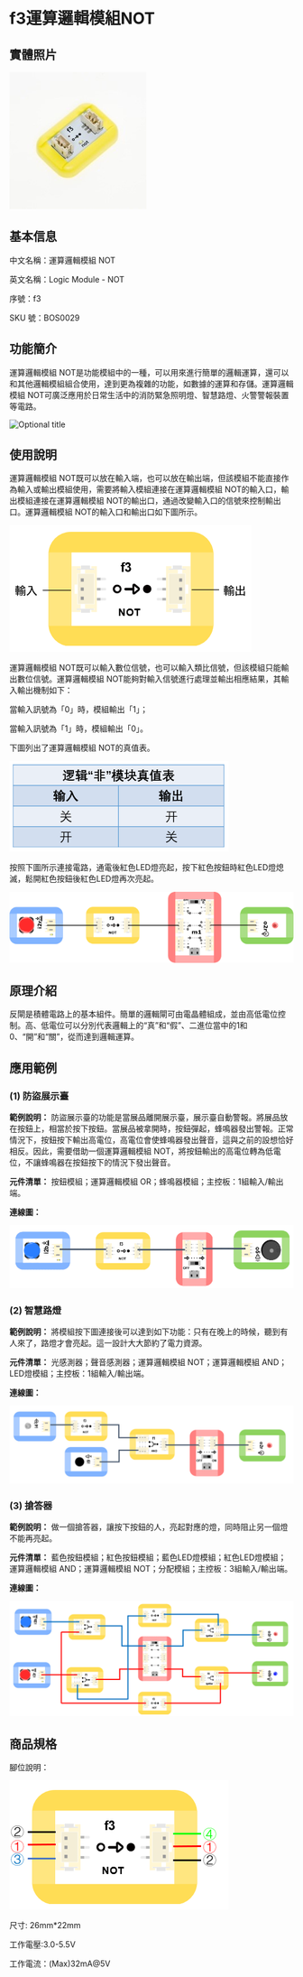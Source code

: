 # f3運算邏輯模組NOT

## 實體照片

![](../../.gitbook/assets/logic_module_NOT.jpg)

## 基本信息

中文名稱：運算邏輯模組 NOT

英文名稱：Logic Module - NOT

序號：f3

SKU 號：BOS0029

## 功能簡介

運算邏輯模組 NOT是功能模組中的一種，可以用來進行簡單的邏輯運算，還可以和其他邏輯模組組合使用，達到更為複雜的功能，如數據的運算和存儲。運算邏輯模組 NOT可廣泛應用於日常生活中的消防緊急照明燈、智慧路燈、火警警報裝置等電路。

![Optional title](../../.gitbook/assets/logic_module_NOT_intro.png)

## 使用說明

運算邏輯模組 NOT既可以放在輸入端，也可以放在輸出端，但該模組不能直接作為輸入或輸出模組使用，需要將輸入模組連接在運算邏輯模組 NOT的輸入口，輸出模組連接在運算邏輯模組 NOT的輸出口，通過改變輸入口的信號來控制輸出口。運算邏輯模組 NOT的輸入口和輸出口如下圖所示。

![Optional title](../../.gitbook/assets/logic_module_NOT_ui1.png)

運算邏輯模組 NOT既可以輸入數位信號，也可以輸入類比信號，但該模組只能輸出數位信號。運算邏輯模組 NOT能夠對輸入信號進行處理並輸出相應結果，其輸入輸出機制如下：

當輸入訊號為「0」時，模組輸出「1」；

當輸入訊號為「1」時，模組輸出「0」。

下圖列出了運算邏輯模組 NOT的真值表。

![Optional title](../../.gitbook/assets/logic_module_NOT_ui2.png)

按照下圖所示連接電路，通電後紅色LED燈亮起，按下紅色按鈕時紅色LED燈熄滅，鬆開紅色按鈕後紅色LED燈再次亮起。

![Optional title](../../.gitbook/assets/logic_module_NOT_ui3.png)

## 原理介紹

反閘是積體電路上的基本組件。簡單的邏輯閘可由電晶體組成，並由高低電位控制。高、低電位可以分別代表邏輯上的“真”和“假”、二進位當中的1和0、“開”和“關”，從而達到邏輯運算。

## 應用範例

### **\(1\) 防盜展示臺**

**範例說明：** 防盜展示臺的功能是當展品離開展示臺，展示臺自動警報。將展品放在按鈕上，相當於按下按鈕。當展品被拿開時，按鈕彈起，蜂鳴器發出警報。正常情況下，按鈕按下輸出高電位，高電位會使蜂鳴器發出聲音，這與之前的設想恰好相反。因此，需要借助一個運算邏輯模組 NOT，將按鈕輸出的高電位轉為低電位，不讓蜂鳴器在按鈕按下的情況下發出聲音。

**元件清單：** 按鈕模組；運算邏輯模組 OR；蜂鳴器模組；主控板：1組輸入/輸出端。

**連線圖：**

![Optional title](../../.gitbook/assets/logic_module_NOT_example1.png)

### **\(2\) 智慧路燈**

**範例說明：** 將模組按下圖連接後可以達到如下功能：只有在晚上的時候，聽到有人來了，路燈才會亮起。這一設計大大節約了電力資源。

**元件清單：** 光感測器；聲音感測器；運算邏輯模組 NOT；運算邏輯模組 AND；LED燈模組；主控板：1組輸入/輸出端。

**連線圖：**

![Optional title](../../.gitbook/assets/logic_module_NOT_example2.png)

### **\(3\) 搶答器**

**範例說明：** 做一個搶答器，讓按下按鈕的人，亮起對應的燈，同時阻止另一個燈不能再亮起。

**元件清單：** 藍色按鈕模組；紅色按鈕模組；藍色LED燈模組；紅色LED燈模組；運算邏輯模組 AND；運算邏輯模組 NOT；分配模組；主控板：3組輸入/輸出端。

**連線圖：**

![Optional title](../../.gitbook/assets/logic_module_NOT_example3.png)

## 商品規格

腳位說明：

![Optional title](../../.gitbook/assets/logic_module_NOT_spec.png)

尺寸: 26mm\*22mm

工作電壓:3.0-5.5V

工作電流：\(Max\)32mA@5V

